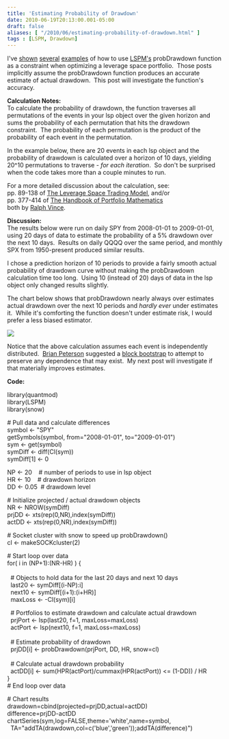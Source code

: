 ```yaml
---
title: 'Estimating Probability of Drawdown'
date: 2010-06-19T20:13:00.001-05:00
draft: false
aliases: [ "/2010/06/estimating-probability-of-drawdown.html" ]
tags : [LSPM, Drawdown]
---
```


I've [shown](http://blog.fosstrading.com/2010/01/lspm-examples.html) [several](http://blog.fosstrading.com/2010/01/lspm-with-snow.html) [examples](http://blog.fosstrading.com/2010/04/maximum-probability-of-profit.html) of how to use [LSPM's](http://r-forge.r-project.org/projects/lspm) probDrawdown function as a constraint when optimizing a leverage space portfolio.  Those posts implicitly assume the probDrawdown function produces an accurate estimate of actual drawdown.  This post will investigate the function's accuracy.  
  
**Calculation Notes:**  
To calculate the probability of drawdown, the function traverses all permutations of the events in your lsp object over the given horizon and sums the probability of each permutation that hits the drawdown constraint.  The probability of each permutation is the product of the probability of each event in the permutation.  
  
In the example below, there are 20 events in each lsp object and the probability of drawdown is calculated over a horizon of 10 days, yielding 20^10 permutations to traverse - _for_ _each iteration_.  So don't be surprised when the code takes more than a couple minutes to run.  
  
For a more detailed discussion about the calculation, see:  
pp. 89-138 of [The Leverage Space Trading Model](http://www.amazon.com/gp/product/0470455950?ie=UTF8&tag=fosstrading-20&linkCode=as2&camp=1789&creative=9325&creativeASIN=0470455950), and/or  
pp. 377-414 of [The Handbook of Portfolio Mathematics](http://www.amazon.com/gp/product/0471757683?ie=UTF8&tag=fosstrading-20&linkCode=as2&camp=1789&creative=390957&creativeASIN=0471757683)  
both by [Ralph Vince](http://www.ralphvince.com/).  
  
**Discussion:**  
The results below were run on daily SPY from 2008-01-01 to 2009-01-01, using 20 days of data to estimate the probability of a 5% drawdown over the next 10 days.  Results on daily QQQQ over the same period, and monthly SPX from 1950-present produced similar results.  
  
I chose a prediction horizon of 10 periods to provide a fairly smooth actual probability of drawdown curve without making the probDrawdown calculation time too long.  Using 10 (instead of 20) days of data in the lsp object only changed results slightly.  
  
The chart below shows that probDrawdown nearly always over estimates actual drawdown over the next 10 periods and _hardly ever_ under estimates it.  While it's comforting the function doesn't under estimate risk, I would prefer a less biased estimator.  

  

![](/post/images/20100619_probDrawdown.png)

  
Notice that the above calculation assumes each event is independently distributed.  [Brian Peterson](http://braverock.com/brian/) suggested a [block bootstrap](http://en.wikipedia.org/wiki/Bootstrapping_%28statistics%29#Moving_block_bootstrap) to attempt to preserve any dependence that may exist.  My next post will investigate if that materially improves estimates.  
  
**Code:**  

library(quantmod)  
library(LSPM)  
library(snow)  
  
\# Pull data and calculate differences  
symbol <- "SPY"  
getSymbols(symbol, from="2008-01-01", to="2009-01-01")  
sym <- get(symbol)  
symDiff <- diff(Cl(sym))  
symDiff\[1\] <- 0  
  
NP <- 20    # number of periods to use in lsp object  
HR <- 10    # drawdown horizon  
DD <- 0.05  # drawdown level  
  
\# Initialize projected / actual drawdown objects  
NR <- NROW(symDiff)  
prjDD <- xts(rep(0,NR),index(symDiff))  
actDD <- xts(rep(0,NR),index(symDiff))  
  
\# Socket cluster with snow to speed up probDrawdown()  
cl <- makeSOCKcluster(2)  
  
\# Start loop over data  
for( i in (NP+1):(NR-HR) ) {  
   
  # Objects to hold data for the last 20 days and next 10 days  
  last20 <- symDiff\[(i-NP):i\]  
  next10 <- symDiff\[(i+1):(i+HR)\]  
  maxLoss <- -Cl(sym)\[i\]  
  
  # Portfolios to estimate drawdown and calculate actual drawdown  
  prjPort <- lsp(last20, f=1, maxLoss=maxLoss)  
  actPort <- lsp(next10, f=1, maxLoss=maxLoss)  
   
  # Estimate probability of drawdown  
  prjDD\[i\] <- probDrawdown(prjPort, DD, HR, snow=cl)  
   
  # Calculate actual drawdown probability  
  actDD\[i\] <- sum(HPR(actPort)/cummax(HPR(actPort)) <= (1-DD)) / HR  
}  
\# End loop over data  
  
\# Chart results  
drawdown=cbind(projected=prjDD,actual=actDD)  
difference=prjDD-actDD  
chartSeries(sym,log=FALSE,theme='white',name=symbol,  
  TA="addTA(drawdown,col=c('blue','green'));addTA(difference)")